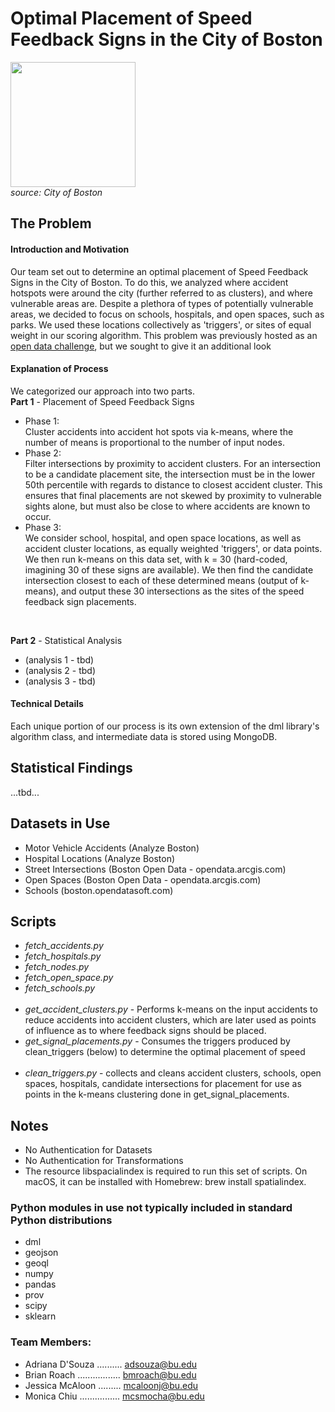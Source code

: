 # Optimal Placement of Speed Feedback Signs in the City of Boston
<img src='https://www.boston.gov/sites/default/files/speed-limit-3.jpg' height='200' width='auto'><br>
*source: City of Boston*


## The Problem
#### Introduction and Motivation
Our team set out to determine an optimal placement of Speed Feedback Signs in the City of Boston. To do this, we analyzed where accident hotspots were around the city (further referred to as clusters), and where vulnerable areas are. Despite a plethora of types of potentially vulnerable areas, we decided to focus on schools, hospitals, and open spaces, such as parks. We used these locations collectively as 'triggers', or sites of equal weight in our scoring algorithm. This problem was previously hosted as an [open data challenge](https://docs.google.com/document/d/11QtIfhwWJEDumRgzKkkH68bzh9qrra15vVwvuNsz_oY/mobilebasi), but we sought to give it an additional look
#### Explanation of Process
We categorized our approach into two parts. <br>
**Part 1** - Placement of Speed Feedback Signs
* Phase 1:<br>
Cluster accidents into accident hot spots via k-means, where the number of means is proportional to the number of input nodes.
* Phase 2: <br>
Filter intersections by proximity to accident clusters. For an intersection to be a candidate placement site, the intersection must be in the lower 50th percentile with regards to distance to closest accident cluster. This ensures that final placements are not skewed by proximity to vulnerable sights alone, but must also be close to where accidents are known to occur. 
* Phase 3:<br>
We consider school, hospital, and open space locations, as well as accident cluster locations, as equally weighted 'triggers', or data points. We then run k-means on this data set, with k = 30 (hard-coded, imagining 30 of these signs are available). We then find the candidate intersection closest to each of these determined means (output of k-means), and output these 30 intersections as the sites of the speed feedback sign placements.
<br>

**Part 2** - Statistical Analysis
* (analysis 1 - tbd)
* (analysis 2 - tbd)
* (analysis 3 - tbd)

#### Technical Details
Each unique portion of our process is its own extension of the dml library's algorithm class, and intermediate data is stored using MongoDB.

## Statistical Findings
...tbd... 

## Datasets in Use
* Motor Vehicle Accidents (Analyze Boston)
* Hospital Locations (Analyze Boston)
* Street Intersections (Boston Open Data - opendata.arcgis.com)
* Open Spaces (Boston Open Data - opendata.arcgis.com)
* Schools (boston.opendatasoft.com)

## Scripts
* *fetch_accidents.py*
* *fetch_hospitals.py*
* *fetch_nodes.py*
* *fetch_open_space.py*
* *fetch_schools.py*
<br><br>
* *get_accident_clusters.py* - Performs k-means on the input accidents to reduce accidents into accident clusters, which are later used as points of influence as to where feedback signs should be placed.
* *get_signal_placements.py* - Consumes the triggers produced by clean_triggers (below) to determine the optimal placement of speed 
<br><br>
* *clean_triggers.py* - collects and cleans accident clusters, schools, open spaces, hospitals, candidate intersections for placement for use as points in the k-means clustering done in get_signal_placements.



## Notes
* No Authentication for Datasets
* No Authentication for Transformations
* The resource libspacialindex is required to run this set of scripts. On macOS, it can be installed with Homebrew: brew install spatialindex. 

### Python modules in use not typically included in standard Python distributions
* dml
* geojson
* geoql
* numpy
* pandas
* prov
* scipy
* sklearn

### Team Members:
* Adriana D'Souza .......... adsouza@bu.edu
* Brian Roach ................. bmroach@bu.edu
* Jessica McAloon ......... mcaloonj@bu.edu
* Monica Chiu ................ mcsmocha@bu.edu